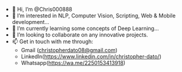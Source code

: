 - 👋 Hi, I’m @Chris000888
- 👀 I’m interested in NLP, Computer Vision, Scripting, Web & Mobile development...
- 🌱 I’m currently learning some concepts of Deep Learning...
- 💞️ I’m looking to collaborate on any innovative projects.
- 📫 Get in touch with me through:
  - Gmail (christopherdato08@gmail.com)
  - LinkedIn(https://www.linkedin.com/in/christopher-dato/)
  - Whatsapp(https://wa.me/2250153413918)
